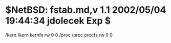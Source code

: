 #	$NetBSD: fstab.md,v 1.1 2002/05/04 19:44:34 jdolecek Exp $
/kern	/kern	kernfs	rw	0 0
/proc	/proc	procfs	rw	0 0
